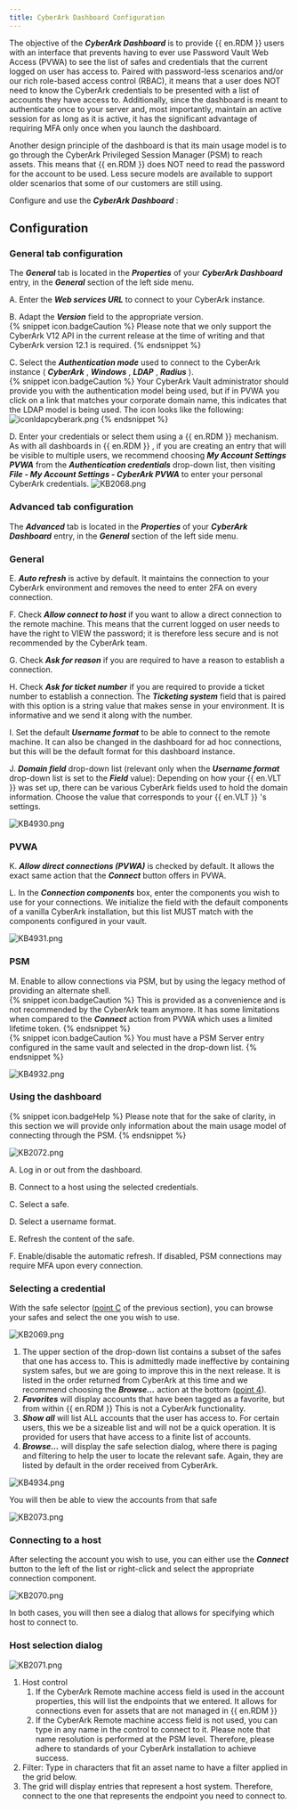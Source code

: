 ```yaml
---
title: CyberArk Dashboard Configuration
---
```

The objective of the ***CyberArk Dashboard*** is to provide {{ en.RDM }} users with an interface that prevents having to ever use Password Vault Web Access (PVWA) to see the list of safes and credentials that the current logged on user has access to. Paired with password-less scenarios and/or our rich role-based access control (RBAC), it means that a user does NOT need to know the CyberArk credentials to be presented with a list of accounts they have access to. Additionally, since the dashboard is meant to authenticate once to your server and, most importantly, maintain an active session for as long as it is active, it has the significant advantage of requiring MFA only once when you launch the dashboard.  

Another design principle of the dashboard is that its main usage model is to go through the CyberArk Privileged Session Manager (PSM) to reach assets. This means that {{ en.RDM }} does NOT need to read the password for the account to be used. Less secure models are available to support older scenarios that some of our customers are still using.  

Configure and use the ***CyberArk Dashboard*** :  

## Configuration
### General tab configuration
The ***General*** tab is located in the ***Properties*** of your ***CyberArk Dashboard*** entry, in the ***General*** section of the left side menu.  

A. Enter the ***Web services URL*** to connect to your CyberArk instance.  

B. Adapt the ***Version*** field to the appropriate version.  
{% snippet icon.badgeCaution %}
Please note that we only support the CyberArk V12 API in the current release at the time of writing and that CyberArk version 12.1 is required.
{% endsnippet %}  

C. Select the ***Authentication mode*** used to connect to the CyberArk instance ( ***CyberArk*** , ***Windows*** , ***LDAP*** , ***Radius*** ).  
{% snippet icon.badgeCaution %}
Your CyberArk Vault administrator should provide you with the authentication model being used, but if in PVWA you click on a link that matches your corporate domain name, this indicates that the LDAP model is being used. The icon looks like the following:
![iconldapcyberark.png](/img/en/kb/iconldapcyberark.png)
{% endsnippet %}  

D. Enter your credentials or select them using a {{ en.RDM }} mechanism. As with all dashboards in {{ en.RDM }} , if you are creating an entry that will be visible to multiple users, we recommend choosing ***My Account Settings PVWA*** from the ***Authentication credentials*** drop-down list, then visiting ***File - My Account Settings - CyberArk PVWA*** to enter your personal CyberArk credentials.
![KB2068.png](/img/en/kb/KB2068.png)

### Advanced tab configuration
The ***Advanced*** tab is located in the ***Properties*** of your ***CyberArk Dashboard*** entry, in the ***General*** section of the left side menu.  

### General
E. ***Auto refresh*** is active by default. It maintains the connection to your CyberArk environment and removes the need to enter 2FA on every connection.  

F. Check ***Allow connect to host*** if you want to allow a direct connection to the remote machine. This means that the current logged on user needs to have the right to VIEW the password; it is therefore less secure and is not recommended by the CyberArk team.  

G. Check ***Ask for reason*** if you are required to have a reason to establish a connection.  

H. Check ***Ask for ticket number*** if you are required to provide a ticket number to establish a connection. The ***Ticketing system*** field that is paired with this option is a string value that makes sense in your environment. It is informative and we send it along with the number.  

I. Set the default ***Username format*** to be able to connect to the remote machine. It can also be changed in the dashboard for ad hoc connections, but this will be the default format for this dashboard instance.  

J. ***Domain field*** drop-down list (relevant only when the ***Username format*** drop-down list is set to the ***Field*** value): Depending on how your {{ en.VLT }} was set up, there can be various CyberArk fields used to hold the domain information. Choose the value that corresponds to your {{ en.VLT }} 's settings.  

![KB4930.png](/img/en/kb/KB4930.png)
### PVWA
K. ***Allow direct connections (PVWA)*** is checked by default. It allows the exact same action that the ***Connect*** button offers in PVWA.  

L. In the ***Connection components*** box, enter the components you wish to use for your connections. We initialize the field with the default components of a vanilla CyberArk installation, but this list MUST match with the components configured in your vault.  

![KB4931.png](/img/en/kb/KB4931.png)
### PSM
M. Enable to allow connections via PSM, but by using the legacy method of providing an alternate shell.  
{% snippet icon.badgeCaution %}
This is provided as a convenience and is not recommended by the CyberArk team anymore. It has some limitations when compared to the ***Connect*** action from PVWA which uses a limited lifetime token.
{% endsnippet %}  
{% snippet icon.badgeCaution %}
You must have a PSM Server entry configured in the same vault and selected in the drop-down list.
{% endsnippet %}  

![KB4932.png](/img/en/kb/KB4932.png)
### Using the dashboard  
{% snippet icon.badgeHelp %}
Please note that for the sake of clarity, in this section we will provide only information about the main usage model of connecting through the PSM.
{% endsnippet %}  

![KB2072.png](/img/en/kb/KB2072.png)  

A. Log in or out from the dashboard.  

B. Connect to a host using the selected credentials.  

C. Select a safe.  <a name="c"></a>

D. Select a username format.  

E. Refresh the content of the safe.  

F. Enable/disable the automatic refresh. If disabled, PSM connections may require MFA upon every connection.  

### Selecting a credential
With the safe selector (<a href="#c">point C</a> of the previous section), you can browse your safes and select the one you wish to use.  

![KB2069.png](/img/en/kb/KB2069.png)

1. The upper section of the drop-down list contains a subset of the safes that one has access to. This is admittedly made ineffective by containing system safes, but we are going to improve this in the next release. It is listed in the order returned from CyberArk at this time and we recommend choosing the ***Browse...*** action at the bottom (<a href="#4">point 4</a>).
1. ***Favorites*** will display accounts that have been tagged as a favorite, but from within {{ en.RDM }} This is not a CyberArk functionality.
1. ***Show all*** will list ALL accounts that the user has access to. For certain users, this we be a sizeable list and will not be a quick operation. It is provided for users that have access to a finite list of accounts.
1. ***Browse...*** will display the safe selection dialog, where there is paging and filtering to help the user to locate the relevant safe. Again, they are listed by default in the order received from CyberArk.  <a name="4"></a>

![KB4934.png](/img/en/kb/KB4934.png)

You will then be able to view the accounts from that safe  

![KB2073.png](/img/en/kb/KB2073.png)
### Connecting to a host
After selecting the account you wish to use, you can either use the ***Connect*** button to the left of the list or right-click and select the appropriate connection component.  

![KB2070.png](/img/en/kb/KB2070.png)

In both cases, you will then see a dialog that allows for specifying which host to connect to.
### Host selection dialog
![KB2071.png](/img/en/kb/KB2071.png)

1. Host control
    1. If the CyberArk Remote machine access field is used in the account properties, this will list the endpoints that we entered. It allows for connections even for assets that are not managed in {{ en.RDM }}
    1. If the CyberArk Remote machine access field is not used, you can type in any name in the control to connect to it. Please note that name resolution is performed at the PSM level. Therefore, please adhere to standards of your CyberArk installation to achieve success.
1. Filter: Type in characters that fit an asset name to have a filter applied in the grid below.
1. The grid will display entries that represent a host system. Therefore, connect to the one that represents the endpoint you need to connect to.
